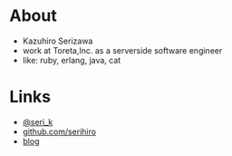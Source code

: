 # About

* Kazuhiro Serizawa
* work at Toreta,Inc. as a serverside software engineer
* like: ruby, erlang, java, cat

# Links

* [@seri_k](https://twitter.com/seri_k)
* [github.com/serihiro](https://github.com/serihiro)
* [blog](http://serihiro.hatenablog.com/)

